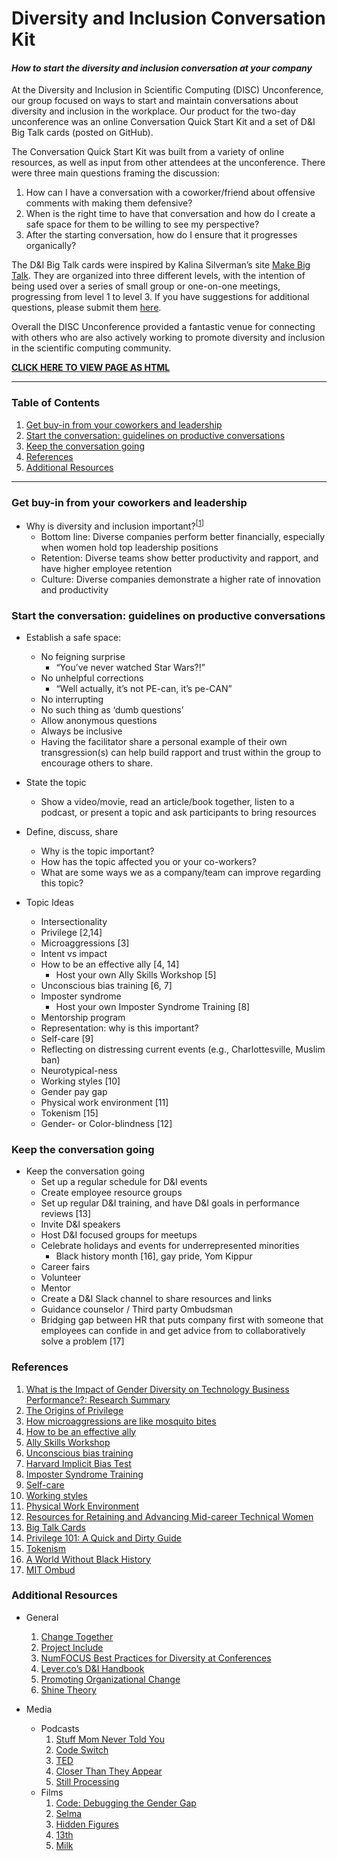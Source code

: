 # Diversity and Inclusion Conversation Kit

#### _How to start the diversity and inclusion conversation at your company_
At the Diversity and Inclusion in Scientific Computing (DISC) Unconference, our group focused on ways to start and maintain conversations about diversity and inclusion in the workplace. Our product for the two-day unconference was an online Conversation Quick Start Kit and a set of D&I Big Talk cards (posted on GitHub).

The Conversation Quick Start Kit was built from a variety of online resources, as well as input from other attendees at the unconference. There were three main questions framing the discussion:
  1. How can I have a conversation with a coworker/friend about offensive comments with making them defensive?
  1. When is the right time to have that conversation and how do I create a safe space for them to be willing to see my perspective?
  1. After the starting conversation, how do I ensure that it progresses organically?

The D&I Big Talk cards were inspired by Kalina Silverman’s site <a name="r-1"></a> [Make Big Talk](http://www.makebigtalk.com/). They are organized into three different levels, with the intention of being used over a series of small group or one-on-one meetings, progressing from level 1 to level 3. If you have suggestions for additional questions, please submit them <a name="r-1"></a> [here](https://docs.google.com/forms/d/e/1FAIpQLSf4mDz0Ovfs2Bb3Hrd2VJPUjLGpmJypKngTQTjcrS-rgDqhlQ/viewform). 

Overall the DISC Unconference provided a fantastic venue for connecting with others who are also actively working to promote diversity and inclusion in the scientific computing community.





**[CLICK HERE TO VIEW PAGE AS HTML](http://htmlpreview.github.com/?https://github.com/numfocus/diversity-and-inclusion-conversation-kit/blob/master/guide.html)**

-----

### Table of Contents
  1. [Get buy-in from your coworkers and leadership](#buy-in)
  1. [Start the conversation: guidelines on productive conversations](#start-convo)
  1. [Keep the conversation going](#cont-convo)
  1. [References](#references)
  1. [Additional Resources](#more-resources)

-----

### <a name="buy-in"></a> Get buy-in from your coworkers and leadership
  - Why is diversity and inclusion important?<sup>[[1](#r-1)]</sup>
    - Bottom line: Diverse companies perform better financially, especially when women hold top leadership positions
    - Retention: Diverse teams show better productivity and rapport, and have higher employee retention
    - Culture: Diverse companies demonstrate a higher rate of innovation and productivity

### <a name="start-convo"></a> Start the conversation: guidelines on productive conversations
- Establish a safe space:
    - No feigning surprise
        - “You’ve never watched Star Wars?!”
    - No unhelpful corrections
        - “Well actually, it’s not PE-can, it’s pe-CAN”
    - No interrupting
    - No such thing as ‘dumb questions’
    - Allow anonymous questions
    - Always be inclusive
    - Having the facilitator share a personal example of their own transgression(s) can help build rapport and trust within the group to encourage others to share.
- State the topic
    - Show a video/movie, read an article/book together, listen to a podcast, or present a topic and ask participants to bring resources
- Define, discuss, share
  - Why is the topic important?
  - How has the topic affected you or your co-workers?
  - What are some ways we as a company/team can improve regarding this topic?

- Topic Ideas
  - Intersectionality
  - Privilege [2,14]
  - Microaggressions [3]
  - Intent vs impact
  - How to be an effective ally [4, 14]
    - Host your own Ally Skills Workshop [5]
  - Unconscious bias training [6, 7]
  - Imposter syndrome
    - Host your own Imposter Syndrome Training [8]
  - Mentorship program
  - Representation: why is this important?
  - Self-care [9]
  - Reflecting on distressing current events (e.g., Charlottesville, Muslim ban)
  - Neurotypical-ness
  - Working styles [10]
  - Gender pay gap
  - Physical work environment [11]
  - Tokenism [15]
  - Gender- or Color-blindness [12]

### <a name="cont-convo"></a> Keep the conversation going

- Keep the conversation going
  - Set up a regular schedule for D&I events
  - Create employee resource groups
  - Set up regular D&I training, and have D&I goals in performance reviews [13]
  - Invite D&I speakers
  - Host D&I focused groups for meetups
  - Celebrate holidays and events for underrepresented minorities
    - Black history month [16], gay pride, Yom Kippur
  - Career fairs
  - Volunteer
  - Mentor
  - Create a D&I Slack channel to share resources and links
  - Guidance counselor / Third party Ombudsman
   - Bridging gap between HR that puts company first with someone that employees can confide in and get advice from to collaboratively solve a problem [17]

### <a name="references"></a> References
  1. <a name="r-1"></a> [What is the Impact of Gender Diversity on Technology Business Performance?: Research Summary](https://www.ncwit.org/sites/default/files/resources/impactgenderdiversitytechbusinessperformance_print.pdf)
  1. <a name="r-1"></a> [The Origins of Privilege](https://www.newyorker.com/books/page-turner/the-origins-of-privilege)
  1. <a name="r-1"></a> [How microaggressions are like mosquito bites](https://www.youtube.com/watch?v=hDd3bzA7450)
  1. <a name="r-1"></a> [How to be an effective ally](https://www.ncwit.org/resources/read-online-maleadvocate)
  1. <a name="r-1"></a> [Ally Skills Workshop](https://adainitiative.org/continue-our-work/workshops-and-training/)   
  1. <a name="r-1"></a> [Unconscious bias training](https://www.ncwit.org/resources/how-can-reducing-unconscious-bias-increase-women%E2%80%99s-success-it)
  1. <a name="r-1"></a> [Harvard Implicit Bias Test](https://www.youtube.com/watch?v=nHDj4DH4mJw)
  1. <a name="r-1"></a> [Imposter Syndrome Training](https://adainitiative.org/continue-our-work/impostor-syndrome-training/)
  1. <a name="r-1"></a> [Self-care](https://adacamp.org/adacamp-toolkit/self-care/)   
  1. <a name="r-1"></a> [Working styles](https://www.insights.com/us)
  1. <a name="r-1"></a> [Physical Work Environment](https://www.ncwit.org/resources/how-does-physical-environment-affect-women%E2%80%99s-entry-and-persistence-computing/how-does)   
  1. <a name="r-1"></a> [Resources for Retaining and Advancing Mid-career Technical Women](https://www.ncwit.org/sites/default/files/resources/resourcesretainingadvancingmidcareertechnicalwomen_print.pdf)
  1. <a name="r-1"></a> [Big Talk Cards](https://docs.google.com/document/d/1bxnFoI9fnWD0_6sdZKQRO8XQ4uhgR2GUcNVQ6IWzheU/edit?ts=5a1f1468)   
  1. <a name="r-1"></a> [Privilege 101: A Quick and Dirty Guide](https://everydayfeminism.com/2014/09/what-is-privilege)
  1. <a name="r-1"></a> [Tokenism](http://geekfeminism.wikia.com/wiki/Tokenism)  
  1. <a name="r-1"></a> [A World Without Black History](https://www.youtube.com/watch?v=nHDj4DH4mJw)
  1. <a name="r-1"></a> [MIT Ombud](http://ombud.mit.edu/)   

### <a name="more-resources"></a> Additional Resources
- General
  1. <a name="r-1"></a> [Change Together](https://www.changetogether.io/)
  1. <a name="r-1"></a> [Project Include](http://projectinclude.org/)   
  1. <a name="r-1"></a> [NumFOCUS Best Practices for Diversity at Conferences](https://docs.google.com/document/d/1gqlMcaiPlR8YWPZmMMvMSsxMqBmoQvDIWod7D2ySQMA/edit)   
  1. <a name="r-1"></a> [Lever.co’s D&I Handbook](https://www.lever.co/blog/the-diversity-and-inclusion-handbook)
  1. <a name="r-1"></a> [Promoting Organizational Change](https://www.ncwit.org/explore/promote-organizational-change/workforce)  
  1. <a name="r-1"></a> [Shine Theory](https://www.thecut.com/2013/05/shine-theory-how-to-stop-female-competition.html)

- Media
  - Podcasts
    1. <a name="r-1"></a> [Stuff Mom Never Told You](https://www.stuffmomnevertoldyou.com)  
    1. <a name="r-1"></a> [Code Switch](https://www.npr.org/podcasts/510312/codeswitch)
    1. <a name="r-1"></a> [TED](https://www.ted.com/topics/diversity)
    1. <a name="r-1"></a> [Closer Than They Appear](https://closerthantheyappear.fm/)
    1. <a name="r-1"></a> [Still Processing](https://www.nytimes.com/podcasts/still-processing)  
  - Films
    1. <a name="r-1"></a> [Code: Debugging the Gender Gap](https://en.wikipedia.org/wiki/Selma_(film))
    1. <a name="r-1"></a> [Selma](https://en.wikipedia.org/wiki/Selma_(film))
    1. <a name="r-1"></a> [Hidden Figures](https://en.wikipedia.org/wiki/Hidden_Figures)
    1. <a name="r-1"></a> [13th](https://en.wikipedia.org/wiki/Milk_(film))  
    1. <a name="r-1"></a> [Milk](https://en.wikipedia.org/wiki/Milk_(film))
